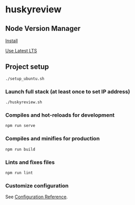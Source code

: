 # huskyreview

## Node Version Manager
[Install](https://github.com/nvm-sh/nvm#manual-install)

[Use Latest LTS](https://github.com/nvm-sh/nvm#long-term-support)

## Project setup
```
./setup_ubuntu.sh
```

### Launch full stack (at least once to set IP address)
```
./huskyreview.sh
```

### Compiles and hot-reloads for development
```
npm run serve
```

### Compiles and minifies for production
```
npm run build
```

### Lints and fixes files
```
npm run lint
```

### Customize configuration
See [Configuration Reference](https://cli.vuejs.org/config/).
